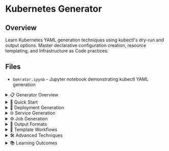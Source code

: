 # Kubernetes Generator

## Overview
Learn Kubernetes YAML generation techniques using kubectl's dry-run and output options. Master declarative configuration creation, resource templating, and Infrastructure as Code practices.

## Files
- `Genrator.ipynb` - Jupyter notebook demonstrating kubectl YAML generation

<details>
<summary>📋 Generator Overview</summary>

### Purpose
- Learn kubectl YAML generation techniques
- Practice Infrastructure as Code (IaC) patterns
- Master dry-run and output formatting
- Understand Kubernetes resource templates

### Generation Workflow
```mermaid
graph TB
    A[kubectl Command] --> B[Dry Run Mode]
    B --> C[YAML Generation]
    C --> D[Template Output]
    D --> E[File Storage]
    E --> F[Version Control]
    
    subgraph "Generation Types"
        G[Deployments]
        H[Services]
        I[Jobs]
        J[ConfigMaps]
    end
    
    subgraph "Output Formats"
        K[YAML]
        L[JSON]
        M[Custom Columns]
        N[JSONPath]
    end
    
    C --> G
    C --> H
    C --> I
    C --> J
    
    D --> K
    D --> L
    D --> M
    D --> N
```

</details>

<details>
<summary>🚀 Quick Start</summary>

### Prerequisites
- Kubernetes cluster access
- kubectl configured
- Basic understanding of Kubernetes resources

### Basic Generation Commands
```bash
# Generate deployment YAML
kubectl create deployment test --image nginx --dry-run=client -o yaml

# Generate service YAML
kubectl expose deployment/test --port 80 --dry-run=client -o yaml

# Generate job YAML
kubectl create job test --image nginx --dry-run=client -o yaml

# Save to file
kubectl create deployment test --image nginx --dry-run=client -o yaml > deployment.yaml
```

</details>

<details>
<summary>🔧 Deployment Generation</summary>

### Basic Deployment
```bash
# Simple deployment generation
kubectl create deployment test --image nginx --dry-run=client -o yaml
```

### Generated YAML Structure
```yaml
apiVersion: apps/v1
kind: Deployment
metadata:
  labels:
    app: test
  name: test
spec:
  replicas: 1
  selector:
    matchLabels:
      app: test
  template:
    metadata:
      labels:
        app: test
    spec:
      containers:
      - image: nginx
        name: nginx
```

### Advanced Deployment Options
```bash
# With replicas and resource limits
kubectl create deployment web --image nginx --replicas=3 --dry-run=client -o yaml

# With environment variables
kubectl create deployment app --image myapp:v1 --dry-run=client -o yaml -- --env="DB_HOST=localhost"
```

</details>

<details>
<summary>🌐 Service Generation</summary>

### Service Types
```mermaid
graph LR
    A[Deployment] --> B[Service Generation]
    B --> C[ClusterIP]
    B --> D[NodePort]
    B --> E[LoadBalancer]
    B --> F[ExternalName]
    
    subgraph "Service Configuration"
        G[Port Mapping]
        H[Selector Labels]
        I[Service Type]
        J[External Access]
    end
    
    C --> G
    D --> H
    E --> I
    F --> J
```

### Basic Service Generation
```bash
# ClusterIP service (default)
kubectl expose deployment/test --port 80 --dry-run=client -o yaml

# NodePort service
kubectl expose deployment/test --port 80 --type NodePort --dry-run=client -o yaml

# LoadBalancer service
kubectl expose deployment/test --port 80 --type LoadBalancer --dry-run=client -o yaml
```

### Generated Service YAML
```yaml
apiVersion: v1
kind: Service
metadata:
  labels:
    app: test
  name: test
spec:
  ports:
  - port: 80
    protocol: TCP
    targetPort: 80
  selector:
    app: test
```

</details>

<details>
<summary>⚙️ Job Generation</summary>

### Job Types and Patterns
```bash
# Simple job
kubectl create job test --image nginx --dry-run=client -o yaml

# CronJob generation
kubectl create cronjob backup --image backup:latest --schedule="0 2 * * *" --dry-run=client -o yaml
```

### Generated Job YAML
```yaml
apiVersion: batch/v1
kind: Job
metadata:
  name: test
spec:
  template:
    spec:
      containers:
      - image: nginx
        name: test
      restartPolicy: Never
```

### Job Configuration Options
```bash
# Job with completion count
kubectl create job process --image processor:v1 --dry-run=client -o yaml

# Job with parallelism
kubectl create job parallel-task --image worker:v1 --dry-run=client -o yaml
```

</details>

<details>
<summary>📄 Output Formats</summary>

### Format Options
```mermaid
graph TB
    A[kubectl Command] --> B[Output Format]
    B --> C[YAML (-o yaml)]
    B --> D[JSON (-o json)]
    B --> E[Custom Columns]
    B --> F[JSONPath]
    
    subgraph "Use Cases"
        G[Template Creation]
        H[Configuration Management]
        I[Automation Scripts]
        J[Documentation]
    end
    
    C --> G
    D --> H
    E --> I
    F --> J
```

### YAML Output
```bash
# Standard YAML format
kubectl create deployment app --image nginx --dry-run=client -o yaml

# Clean YAML (remove null fields)
kubectl create deployment app --image nginx --dry-run=client -o yaml | kubectl neat
```

### JSON Output
```bash
# JSON format for programmatic use
kubectl create deployment app --image nginx --dry-run=client -o json

# Pretty-printed JSON
kubectl create deployment app --image nginx --dry-run=client -o json | jq '.'
```

### Custom Columns
```bash
# Custom output format
kubectl get pods -o custom-columns=NAME:.metadata.name,STATUS:.status.phase,NODE:.spec.nodeName

# Wide output
kubectl get pods -o wide
```

</details>

<details>
<summary>🔄 Template Workflows</summary>

### Infrastructure as Code Pipeline
```mermaid
graph TB
    A[Requirements] --> B[Generate Templates]
    B --> C[Customize YAML]
    C --> D[Version Control]
    D --> E[Review Process]
    E --> F[Apply to Cluster]
    F --> G[Monitor & Update]
    
    subgraph "Template Management"
        H[Base Templates]
        I[Environment Configs]
        J[Kustomization]
        K[Helm Charts]
    end
    
    B --> H
    C --> I
    D --> J
    E --> K
```

### Template Generation Workflow
```bash
# 1. Generate base template
kubectl create deployment myapp --image myapp:v1 --dry-run=client -o yaml > base-deployment.yaml

# 2. Generate service template
kubectl expose deployment/myapp --port 8080 --dry-run=client -o yaml > service.yaml

# 3. Customize templates
# Edit YAML files for specific requirements

# 4. Apply templates
kubectl apply -f base-deployment.yaml
kubectl apply -f service.yaml

# 5. Validate deployment
kubectl get all -l app=myapp
```

</details>

<details>
<summary>🛠️ Advanced Techniques</summary>

### Kustomization Integration
```bash
# Generate kustomization.yaml
kubectl create deployment app --image nginx --dry-run=client -o yaml > deployment.yaml
kubectl create service clusterip app --tcp=80:80 --dry-run=client -o yaml > service.yaml

# Create kustomization file
cat <<EOF > kustomization.yaml
resources:
- deployment.yaml
- service.yaml
EOF
```

### Helm Template Generation
```bash
# Generate Helm-compatible templates
kubectl create deployment {{ .Values.app.name }} --image {{ .Values.app.image }} --dry-run=client -o yaml

# Use with Helm template functions
helm template myapp . --dry-run
```

### GitOps Integration
```bash
# Generate manifests for GitOps
mkdir -p manifests/production
kubectl create deployment prod-app --image myapp:v1.0 --dry-run=client -o yaml > manifests/production/deployment.yaml
kubectl expose deployment/prod-app --port 8080 --dry-run=client -o yaml > manifests/production/service.yaml

# Commit to Git repository
git add manifests/
git commit -m "Add production manifests"
```

</details>

<details>
<summary>📚 Learning Outcomes</summary>

### Generator Skills
- kubectl dry-run techniques
- YAML template creation
- Output format mastery
- Resource configuration patterns

### IaC Concepts
- Declarative configuration
- Template management
- Version control integration
- Environment-specific configs

### Best Practices
- Template standardization
- Configuration validation
- Security considerations
- Automation integration

### Production Readiness
- CI/CD pipeline integration
- GitOps workflows
- Multi-environment management
- Configuration drift detection

</details>